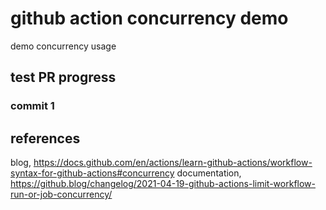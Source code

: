 # github action concurrency demo

demo concurrency usage

## test PR progress
### commit 1

## references
blog, https://docs.github.com/en/actions/learn-github-actions/workflow-syntax-for-github-actions#concurrency
documentation, https://github.blog/changelog/2021-04-19-github-actions-limit-workflow-run-or-job-concurrency/

